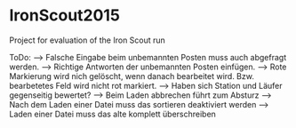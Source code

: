 IronScout2015
=============

Project for evaluation of the Iron Scout run

ToDo:
--> Falsche Eingabe beim unbemannten Posten muss auch abgefragt werden.
--> Richtige Antworten der unbemannten Posten einfügen.
--> Rote Markierung wird nich gelöscht, wenn danach bearbeitet wird. Bzw. bearbetetes Feld wird nicht rot markiert.
--> Haben sich Station und Läufer gegenseitig bewertet?
--> Beim Laden abbrechen führt zum Absturz
--> Nach dem Laden einer Datei muss das sortieren deaktiviert werden
--> Laden einer Datei muss das alte komplett überschreiben


